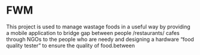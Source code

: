 # FWM
This project is used to manage wastage foods in a useful way by providing a mobile application to bridge gap between people /restaurants/ cafes through NGOs to the people who are needy and designing a hardware “food quality tester” to ensure the quality of food.between
